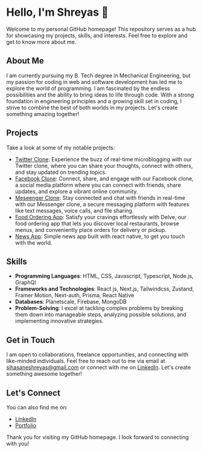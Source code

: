<!--
**Shreyas-29/Shreyas-29** is a ✨ _special_ ✨ repository because its `README.md` (this file) appears on your GitHub profile.

Here are some ideas to get you started:

- 🔭 I’m currently working on ...
- 🌱 I’m currently learning ...
- 👯 I’m looking to collaborate on ...
- 🤔 I’m looking for help with ...
- 💬 Ask me about ...
- 📫 How to reach me: ...
- 😄 Pronouns: ...
- ⚡ Fun fact: ...
-->

# Hello, I'm Shreyas 👋

Welcome to my personal GitHub homepage! This repository serves as a hub for showcasing my projects, skills, and interests. Feel free to explore and get to know more about me.

## About Me

I am currently pursuing my B. Tech degree in Mechanical Engineering, but my passion for coding in web and software development has led me to explore the world of programming. I am fascinated by the endless possibilities and the ability to bring ideas to life through code. With a strong foundation in engineering principles and a growing skill set in coding, I strive to combine the best of both worlds in my projects. Let's create something amazing together!

## Projects

Take a look at some of my notable projects:

- [Twitter Clone](https://twitter-shreyas.vercel.app): Experience the buzz of real-time microblogging with our Twitter clone, where you can share your thoughts, connect with others, and stay updated on trending topics.
- [Facebook Clone](https://facebook-clone-shreyas.vercel.app): Connect, share, and engage with our Facebook clone, a social media platform where you can connect with friends, share updates, and explore a vibrant online community.
- [Meseenger Clone](https://messenger-shreyas.vercel.app): Stay connected and chat with friends in real-time with our Messenger clone, a secure messaging platform with features like text messages, voice calls, and file sharing.
- [Food Ordering App](https://delve-restaurant.vercel.app): Satisfy your cravings effortlessly with Delve, our food ordering app that lets you discover local restaurants, browse menus, and conveniently place orders for delivery or pickup.
- [News App](https://expo.dev//accounts/shreyas29/projects/scoop/builds/e455d2af-6fbe-4158-8c61-196907aac952): Simple news app built with react native, to get you touch with the world.

## Skills

- **Programming Languages**: HTML, CSS, Javascript, Typescript, Node.js, GraphQl
- **Frameworks and Technologies**: React js, Next.js, Tailwindcss, Zustand, Framer Motion, Next-auth, Prisma, React Native
- **Databases**: Planetscale, Firebase, MongoDB
- **Problem-Solving**: I excel at tackling complex problems by breaking them down into manageable steps, analyzing possible solutions, and implementing innovative strategies.

## Get in Touch

I am open to collaborations, freelance opportunities, and connecting with like-minded individuals. Feel free to reach out to me via email at sihasaneshreyas@gmail.com or connect with me on [LinkedIn](https://www.linkedin.com/in/shreyas-sihasane-441b95238). Let's create something awesome together!

## Let's Connect

You can also find me on:

- [LinkedIn](https://www.linkedin.com/in/shreyas-sihasane-441b95238)
- [Portfolio](https://portfolio-shreyas.vercel.app)

Thank you for visiting my GitHub homepage. I look forward to connecting with you!

